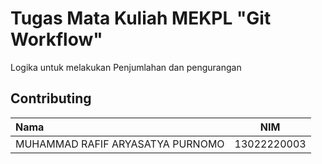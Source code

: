 # Tugas Mata Kuliah MEKPL "Git Workflow"

Logika untuk melakukan Penjumlahan dan pengurangan

## Contributing

| **Nama**                         |   **NIM**   |
| :------------------------------- | :---------: |
| MUHAMMAD RAFIF ARYASATYA PURNOMO | 13022220003 |
